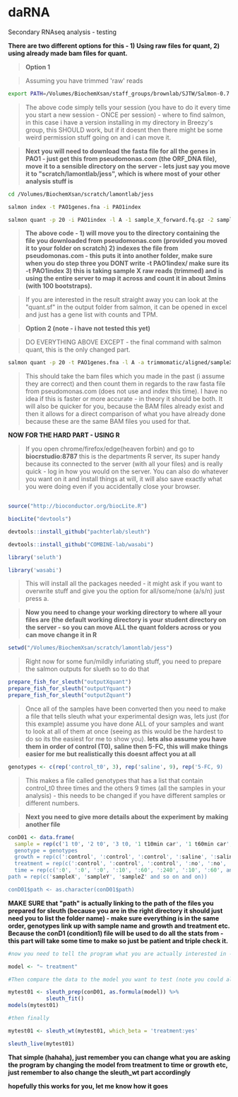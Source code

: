 # daRNA
Secondary RNAseq analysis - testing

**There are two different options for this - 1) Using raw files for quant, 2) using already made bam files for quant.**

>**Option 1**

>Assuming you have trimmed 'raw' reads

```bash
export PATH=/Volumes/BiochemXsan/staff_groups/brownlab/SJTW/Salmon-0.7.2_linux_x86_64/bin/:$PATH

```
>The above code simply tells your session (you have to do it every time you start a new session - ONCE per session) - where to find salmon, in this case i have a version installing in my directory in Breezy's group, this SHOULD work, but if it doesnt then there might be some weird permission stuff going on and i can move it.

>**Next you will need to download the fasta file for all the genes in PAO1 - just get this from pseudomonas.com (the ORF_DNA file), move it to a sensible directory on the server - lets just say you move it to "scratch/lamontlab/jess", which is where most of your other analysis stuff is**

```bash
cd /Volumes/BiochemXsan/scratch/lamontlab/jess

salmon index -t PAO1genes.fna -i PAO1index

salmon quant -p 20 -i PAO1index -l A -1 sample_X_forward.fq.gz -2 sample_X_reverse.fq.gz -o sampleXquant --numBootstraps 100

```
>**The above code - 1) will move you to the directory containing the file you downloaded from pseudomonas.com (provided you moved it to your folder on scratch) 2) indexes the file from pseudomonas.com - this puts it into another folder, make sure when you do step three you DONT write -t PAO1index/ make sure its -t PAO1index  3) this is taking sample X raw reads (trimmed) and is using the entire server to map it across and count it in about 3mins (with 100 bootstraps).**

>If you are interested in the result straight away you can look at the "quant.sf" in the output folder from salmon, it can be opened in excel and just has a gene list with counts and TPM.

>**Option 2 (note - i have not tested this yet)**

>DO EVERYTHING ABOVE EXCEPT - the final command with salmon quant, this is the only changed part.

```bash
salmon quant -p 20 -t PAO1genes.fna -l A -a trimmomatic/aligned/sampleX.bam.bam -o sampleXquant --numBootstraps 100

```

>This should take the bam files which you made in the past (i assume they are correct) and then count them in regards to the raw fasta file from pseudomonas.com (does not use and index this time). I have no idea if this is faster or more accurate - in theory it should be both. It will also be quicker for you, because the BAM files already exist and then it allows for a direct comparison of what you have already done because these are the same BAM files you used for that.

**NOW FOR THE HARD PART - USING R**

>If you open chrome/firefox/edge(heaven forbin) and go to **biocrstudio:8787** this is the departments R server, its super handy because its connected to the server (with all your files) and is really quick - log in how you would on the server. You can also do whatever you want on it and install things at will, it will also save exactly what you were doing even if you accidentally close your browser.

```R
 
source("http://bioconductor.org/biocLite.R")

biocLite("devtools")   

devtools::install_github("pachterlab/sleuth")

devtools::install_github("COMBINE-lab/wasabi")

library('seluth')

library('wasabi')

```
>This will install all the packages needed - it might ask if you want to overwrite stuff and give you the option for all/some/none (a/s/n) just press a.

>**Now you need to change your working directory to where all your files are (the default working directory is your student directory on the server - so you can move ALL the quant folders across or you can move change it in R**

```R
setwd("/Volumes/BiochemXsan/scratch/lamontlab/jess")

```
>Right now for some fun/mildly infuriating stuff, you need to prepare the salmon outputs for slueth so to do that

```R
prepare_fish_for_sleuth("outputXquant")
prepare_fish_for_sleuth("outputYquant")
prepare_fish_for_sleuth("outputZquant")

```
>Once all of the samples have been converted then you need to make a file that tells sleuth what your experimental design was, lets just (for this example) assume you have done ALL of your samples and want to look at all of them at once (seeing as this would be the hardest to do so its the easiest for me to show you). **lets also assume you have them in order of control (T0), saline then 5-FC, this will make things easier for me but realistically this doesnt affect you at all**

```R
genotypes <- c(rep('control_t0', 3), rep('saline', 9), rep('5-FC, 9)

```
>This makes a file called genotypes that has a list that contain control_t0 three times and the others 9 times (all the samples in your analysis) - this needs to be changed if you have different samples or different numbers.

>**Next you need to give more details about the experiment by making another file**

```R
conD01 <- data.frame(
  sample = rep(c('1 t0', '2 t0', '3 t0, '1 t10min car', '1 t60min car', '1 t4h car', '2 t10min car', and so on and on)
  genotype = genotypes
  growth = rep(c(':control', ':control', ':control', ':saline', ':saline', ':saline', ':saline', and so on and on)
  treatment = rep(c(':control', ':control', ':control', ':no', ':no', ':no', ':no', and so on and on)
  time = rep(c(':0', ':0', ':0', ':10', ':60', ':240', ':10', ':60', and so on you get the idea by this point)
path = rep(c('sampleX', 'sampleY', 'sampleZ' and so on and on))

conD01$path <- as.character(conD01$path)

```
**MAKE SURE that "path" is actually linking to the path of the files you prepared for sleuth (because you are in the right directory it should just need you to list the folder name) - make sure everything is in the same order, genotypes link up with sample name and growth and treatment etc. Because the conD1 (condition1) file will be used to do all the stats from - this part will take some time to make so just be patient and triple check it.**

```R
#now you need to tell the program what you are actually interested in - ie : treatment

model <- "~ treatment"

#Then compare the data to the model you want to test (note you could also put time or growth etc)

mytest01 <- sleuth_prep(conD01, as.formula(model)) %>%
            sleuth_fit()
models(mytest01)

#then finally

mytest01 <- sleuth_wt(mytest01, which_beta = 'treatment:yes'

sleuth_live(mytest01)

```

**That simple (hahaha), just remember you can change what you are asking the program by changing the model from treatment to time or growth etc, just remember to also change the sleuth_wt part accordingly**

**hopefully this works for you, let me know how it goes**


  






